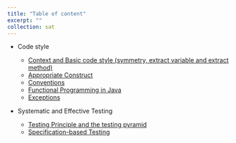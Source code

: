 ```yaml
---
title: "Table of content"
excerpt: ""
collection: sat
---
```


- Code style
    - [Context and Basic code style (symmetry, extract variable and extract method)](https://georgianahaldeman.github.io/sat/sat-1/)
    - [Appropriate Construct](https://georgianahaldeman.github.io/sat/sat-2/)
    - [Conventions](https://georgianahaldeman.github.io/sat/sat-3/)
    - [Functional Programming in Java](https://georgianahaldeman.github.io/sat/sat-4/)
    - [Exceptions](https://georgianahaldeman.github.io/sat/sat-5/)

- Systematic and Effective Testing
    - [Testing Principle and the testing pyramid](https://georgianahaldeman.github.io/sat/sat-6/)
    - [Specification-based Testing](https://georgianahaldeman.github.io/sat/sat-7/)




